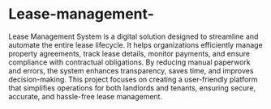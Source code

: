 # Lease-management-
Lease Management System is a digital solution designed to streamline and automate the entire lease lifecycle. It helps organizations efficiently manage property agreements, track lease details, monitor payments, and ensure compliance with contractual obligations. By reducing manual paperwork and errors, the system enhances transparency, saves time, and improves decision-making. This project focuses on creating a user-friendly platform that simplifies operations for both landlords and tenants, ensuring secure, accurate, and hassle-free lease management.
